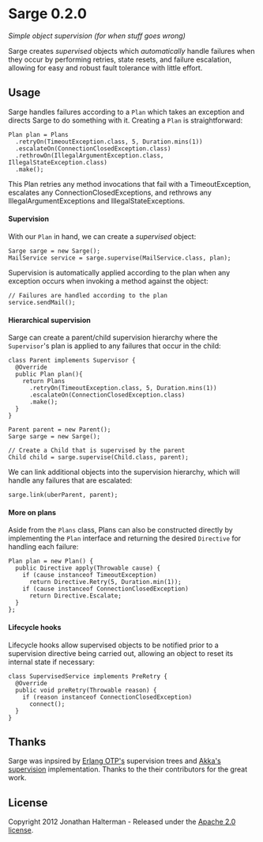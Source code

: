 # Sarge 0.2.0

*Simple object supervision (for when stuff goes wrong)*

Sarge creates *supervised* objects which *automatically* handle failures when they occur by performing retries, state resets, and failure escalation, allowing for easy and robust fault tolerance with little effort.

## Usage

Sarge handles failures according to a `Plan` which takes an exception and directs Sarge to do something with it. Creating a `Plan` is straightforward:

    Plan plan = Plans
      .retryOn(TimeoutException.class, 5, Duration.mins(1))
      .escalateOn(ConnectionClosedException.class)
      .rethrowOn(IllegalArgumentException.class, IllegalStateException.class)
      .make();
      
This Plan retries any method invocations that fail with a TimeoutException, escalates any ConnectionClosedExceptions, and rethrows any IllegalArgumentExceptions and IllegalStateExceptions.      

#### Supervision

With our `Plan` in hand, we can create a *supervised* object:

	Sarge sarge = new Sarge();
    MailService service = sarge.supervise(MailService.class, plan);

Supervision is automatically applied according to the plan when any exception occurs when invoking a method against the object:
    
    // Failures are handled according to the plan
    service.sendMail();
    
#### Hierarchical supervision

Sarge can create a parent/child supervision hierarchy where the `Supervisor`'s plan is applied to any failures that occur in the child:

    class Parent implements Supervisor {
      @Override
      public Plan plan(){
        return Plans
          .retryOn(TimeoutException.class, 5, Duration.mins(1))
          .escalateOn(ConnectionClosedException.class)
          .make();
      }
    }
     
    Parent parent = new Parent();
    Sarge sarge = new Sarge();
     
    // Create a Child that is supervised by the parent
    Child child = sarge.supervise(Child.class, parent);
    
We can link additional objects into the supervision hierarchy, which will handle any failures that are escalated:
    
	sarge.link(uberParent, parent);
	
#### More on plans

Aside from the `Plans` class, Plans can also be constructed directly by implementing the `Plan` interface and returning the desired `Directive` for handling each failure:

    Plan plan = new Plan() {
      public Directive apply(Throwable cause) {
        if (cause instanceof TimeoutException)
          return Directive.Retry(5, Duration.min(1));
        if (cause instanceof ConnectionClosedException)
          return Directive.Escalate;
      }
    };
    
#### Lifecycle hooks

Lifecycle hooks allow supervised objects to be notified prior to a supervision directive being carried out, allowing an object to reset its internal state if necessary:

    class SupervisedService implements PreRetry {
      @Override
      public void preRetry(Throwable reason) {
        if (reason instanceof ConnectionClosedException)
          connect();
      }
    }
	
## Thanks

Sarge was inpsired by [Erlang OTP's](http://www.erlang.org/doc/design_principles/des_princ.html) supervision trees and [Akka's supervision](http://akka.io) implementation. Thanks to the their contributors for the great work.

## License

Copyright 2012 Jonathan Halterman - Released under the [Apache 2.0 license](http://www.apache.org/licenses/LICENSE-2.0.html).